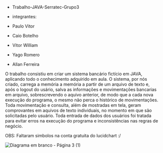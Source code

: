 * Trabalho-JAVA-Serratec-Grupo3

* integrantes:

* Paulo Vitor 
* Caio Botelho
* Vitor William
* Yago Romero
* Allan Ferreira


O trabalho consistiu em criar um sistema bancário fictício em JAVA, aplicando todo o conhecimento adquirido em aula. 
O sistema, por nós criado, carrega a memória a memória a partir de um arquivo de texto e, após o logout do usário,
salva as informações e movimentações bancarias em arquivo, sobrescrevendo o aquivo anterior, de modo que a cada nova 
execução do programa, o mesmo não perca o histórico de movimentações.
Toda movimentação e consulta, além de mostradas em tela, geram comprovantes em aquivos de texto individuais,
no momento em que são solicitadas pelo usuário.
Toda entrada de dados dos usuários foi tratada para evitar erros na execução do programa e inconsistências nas
regras de negócio.

OBS: Faltaram simbolos na conta gratuita do lucidchart :/
 
![Diagrama em branco - Página 3 (1)](https://user-images.githubusercontent.com/78815229/234146487-1a07bf9f-0b05-4097-b380-44f91fa79d34.png)
